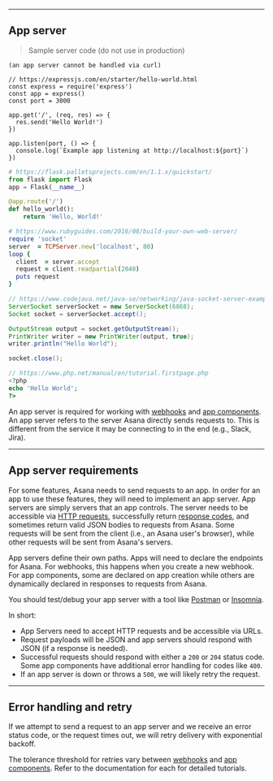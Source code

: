 <hr class="full-line">
<section class="app-components-ga">

# App server

> Sample server code (do not use in production)

```shell
(an app server cannot be handled via curl)
```

```javascript--nodejs
// https://expressjs.com/en/starter/hello-world.html
const express = require('express')
const app = express()
const port = 3000

app.get('/', (req, res) => {
  res.send('Hello World!')
})

app.listen(port, () => {
  console.log(`Example app listening at http://localhost:${port}`)
})
```

```python
# https://flask.palletsprojects.com/en/1.1.x/quickstart/
from flask import Flask
app = Flask(__name__)

@app.route('/')
def hello_world():
    return 'Hello, World!'
```

```ruby
# https://www.rubyguides.com/2016/08/build-your-own-web-server/
require 'socket'
server  = TCPServer.new('localhost', 80)
loop {
  client  = server.accept
  request = client.readpartial(2048)
  puts request
}
```

```java
// https://www.codejava.net/java-se/networking/java-socket-server-examples-tcp-ip
ServerSocket serverSocket = new ServerSocket(6868);
Socket socket = serverSocket.accept();

OutputStream output = socket.getOutputStream();
PrintWriter writer = new PrintWriter(output, true);
writer.println("Hello World");

socket.close();
```

```php
// https://www.php.net/manual/en/tutorial.firstpage.php
<?php
echo 'Hello World';
?>
```

An app server is required for working with [webhooks](/docs/webhooks)
and [app components](/docs/overview-of-app-components). An app server refers to
the server Asana directly sends requests to. This is different from the service
it may be connecting to in the end (e.g., Slack, Jira).

<hr>

## App server requirements

For some features, Asana needs to send requests to an app. In order for an app to
use these features, they will need to implement an app server. App servers are simply servers 
that an app controls. The server needs to be accessible via [HTTP requests](https://developer.mozilla.org/en-US/docs/Web/HTTP/Methods),
successfully return [response codes](https://developer.mozilla.org/en-US/docs/Web/HTTP/Status), and sometimes return valid JSON bodies to
requests from Asana. Some requests will be sent from the client (i.e., an Asana user's browser), while other requests will be sent from Asana's servers. 

App servers define their own paths. Apps will need to declare the endpoints for Asana. For webhooks, 
this happens when you create a new webhook. For app components, some are declared on app creation while others are 
dynamically declared in responses to requests from Asana.

You should test/debug your app server with a tool like [Postman](https://www.postman.com/) or 
[Insomnia](https://insomnia.rest/).

In short:

 * App Servers need to accept HTTP requests and be accessible via URLs.
 * Request payloads will be JSON and app servers should respond with JSON (if a response 
 is needed).
 * Successful requests should respond with either a `200` or `204` status code. Some app components 
 have additional error handling for codes like `400`.
 * If an app server is down or throws a `500`, we will likely retry the request.

 <hr>

## Error handling and retry

If we attempt to send a request to an app server and we receive an error status code, or the 
request times out, we will retry delivery with exponential backoff. 

The tolerance threshold for retries vary between [webhooks](/docs/overview-of-webhooks) and [app components](/docs/overview-of-app-components). Refer to the 
documentation for each for detailed tutorials.

</section>